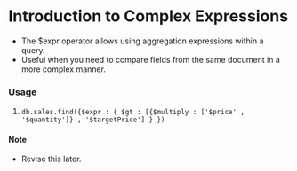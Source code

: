 # Introduction to Complex Expressions

- The $expr operator allows using aggregation expressions within a query.
- Useful when you need to compare fields from the same document in a more complex manner.

### Usage

1. ```db.sales.find({$expr : { $gt : [{$multiply : ['$price' , '$quantity']} , '$targetPrice'] } })```

#### Note
- Revise this later.